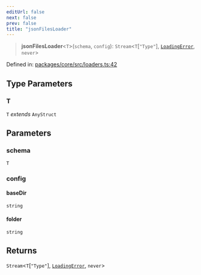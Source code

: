 ```yaml
---
editUrl: false
next: false
prev: false
title: "jsonFilesLoader"
---
```


> **jsonFilesLoader**\<`T`\>(`schema`, `config`): `Stream`\<`T`\[`"Type"`\], [`LoadingError`](/api/cms/classes/loadingerror/), `never`\>

Defined in: [packages/core/src/loaders.ts:42](https://github.com/bitswired/foldcms/blob/f5268f9ab9ef080063daf132e858e3c5524b2050/packages/core/src/loaders.ts#L42)

## Type Parameters

### T

`T` *extends* `AnyStruct`

## Parameters

### schema

`T`

### config

#### baseDir

`string`

#### folder

`string`

## Returns

`Stream`\<`T`\[`"Type"`\], [`LoadingError`](/api/cms/classes/loadingerror/), `never`\>
